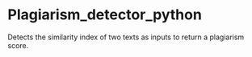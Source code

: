 # Plagiarism_detector_python


Detects the similarity index of two texts as inputs to return a plagiarism score.
